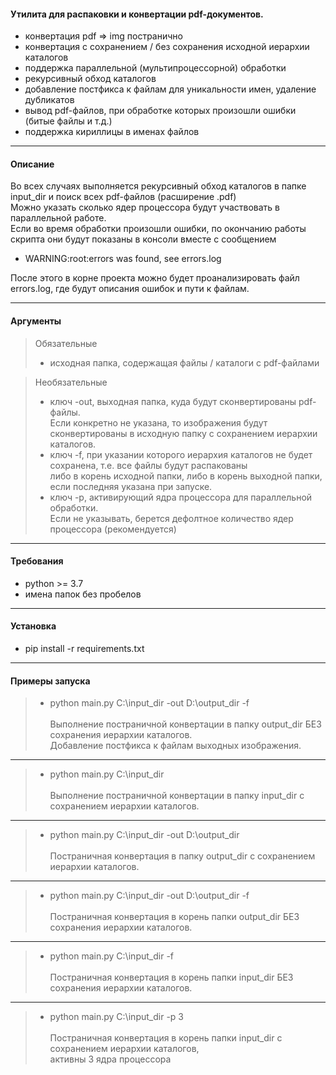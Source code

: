 #### Утилита для распаковки и конвертации pdf-документов.
- конвертация pdf => img постранично
- конвертация с сохранением / без сохранения исходной иерархии каталогов
- поддержка параллельной (мультипроцессорной) обработки
- рекурсивный обход каталогов
- добавление постфикса к файлам для уникальности имен, удаление дубликатов
- вывод pdf-файлов, при обработке которых произошли ошибки (битые файлы и т.д.)
- поддержка кириллицы в именах файлов

---
#### Описание
Во всех случаях выполняется рекурсивный обход каталогов в папке input_dir и поиск всех pdf-файлов (расширение .pdf) <br>
Можно указать сколько ядер процессора будут участвовать в параллельной работе. <br>
Если во время обработки произошли ошибки, по окончанию работы скрипта они будут показаны в консоли вместе с сообщением
- WARNING:root:errors was found, see errors.log <br>

После этого в корне проекта можно будет проанализировать файл errors.log, где будут описания ошибок и пути к файлам.
___
#### Аргументы

> Обязательные
> - исходная папка, содержащая файлы / каталоги с pdf-файлами

> Необязательные
> - ключ -out, выходная папка, куда будут сконвертированы pdf-файлы.<br> Если конкретно не указана, то изображения будут сконвертированы в исходную папку с сохранением иерархии каталогов.
> - ключ -f, при указании которого иерархия каталогов не будет сохранена, т.е. все файлы будут распакованы <br> либо в корень исходной папки, либо в корень выходной папки, если последняя указана при запуске.
> - ключ -p, активирующий ядра процессора для параллельной обработки. <br>Если не указывать, берется дефолтное количество ядер процессора (рекомендуется) 
___
#### Требования
- python >= 3.7
- имена папок без пробелов
___
#### Установка
- pip install -r requirements.txt

___
#### Примеры запуска
>- python main.py C:\input_dir -out D:\output_dir -f <br><br>
Выполнение постраничной конвертации в папку output_dir БЕЗ сохранения иерархии каталогов. <br>
Добавление постфикса к файлам выходных изображения. <br>
___
> - python main.py C:\input_dir <br><br>
Выполнение постраничной конвертации в папку input_dir с сохранением иерархии каталогов.
___
> - python main.py C:\input_dir -out D:\output_dir <br><br>
Постраничная конвертация в папку output_dir с сохранением иерархии каталогов.
___
> - python main.py C:\input_dir -out D:\output_dir -f <br><br>
Постраничная конвертация в корень папки output_dir БЕЗ сохранения иерархии каталогов.<br>
___
> - python main.py C:\input_dir -f <br><br>
Постраничная конвертация в корень папки input_dir БЕЗ сохранения иерархии каталогов. <br>
___
> - python main.py C:\input_dir -p 3  <br><br>
Постраничная конвертация в корень папки input_dir с сохранением иерархии каталогов, <br>
активны 3 ядра процессора
